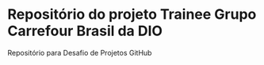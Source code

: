 # Repositório do projeto Trainee Grupo Carrefour Brasil da DIO
  Repositório para Desafio de Projetos GitHub
